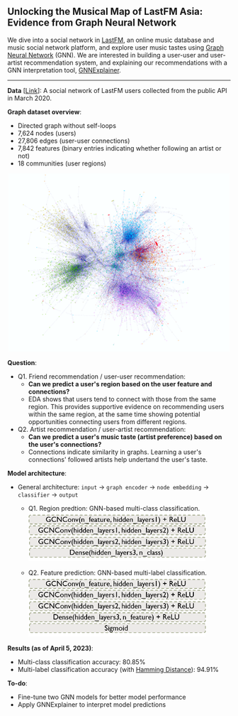 ## Unlocking the Musical Map of LastFM Asia: Evidence from Graph Neural Network

We dive into a social network in [LastFM](https://www.last.fm/), an online music database and music social network platform, and explore user music tastes using [Graph Neural Network](https://ieeexplore.ieee.org/document/4700287) (GNN). We are interested in building a user-user and user-artist recommendation system, and explaining our recommendations with a GNN interpretation tool, [GNNExplainer](https://proceedings.neurips.cc/paper/2019/file/d80b7040b773199015de6d3b4293c8ff-Paper.pdf).

---

**Data** [[Link](https://github.com/benedekrozemberczki/datasets#lastfm-asia-social-network)]: A social network of LastFM users collected from the public API in March 2020. 

**Graph dataset overview**:
* Directed graph without self-loops
* 7,624 nodes (users)
* 27,806 edges (user-user connections)
* 7,842 features (binary entries indicating whether following an artist or not)
* 18 communities (user regions)

<p align='center'>
  <img width='500' src='img/graph_viz.png'>
</p>

**Question**:
* Q1. Friend recommendation / user-user recommendation:
  * **Can we predict a user's region based on the user feature and connections?**
  * EDA shows that users tend to connect with those from the same region. This provides supportive evidence on recommending users within the same region, at the same time showing potential opportunities connecting users from different regions.
* Q2. Artist recommendation / user-artist recommendation:
  * **Can we predict a user's music taste (artist preference) based on the user's connections?**
  * Connections indicate similarity in graphs. Learning a user's connections' followed artists help undertand the user's taste.

**Model architecture**:
* General architecture: `input` -> `graph encoder` -> `node embedding` -> `classifier` -> `output`   
  * Q1. Region predtion: GNN-based multi-class classification.   
    <img width='400' src='img/multi_class_model.png'>

  * Q2. Feature prediction: GNN-based multi-label classification.   
    <img width='400' src='img/multi_label_model.png'>

**Results (as of April 5, 2023)**:
* Multi-class classification accuracy: 80.85%
* Multi-label classification accuracy (with [Hamming Distance](https://torchmetrics.readthedocs.io/en/stable/classification/hamming_distance.html)): 94.91%

**To-do**:
* Fine-tune two GNN models for better model performance
* Apply GNNExplainer to interpret model predictions
